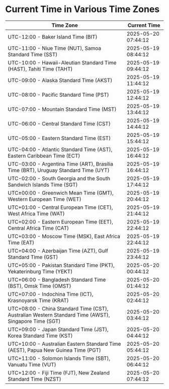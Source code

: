 # Current Time in Various Time Zones

| Time Zone | Current Time |
|-----------|--------------|
| UTC-12:00 - Baker Island Time (BIT) | 2025-05-20 07:44:12 |
| UTC-11:00 - Niue Time (NUT), Samoa Standard Time (SST) | 2025-05-19 08:44:12 |
| UTC-10:00 - Hawaii-Aleutian Standard Time (HAST), Tahiti Time (TAHT) | 2025-05-19 09:44:12 |
| UTC-09:00 - Alaska Standard Time (AKST) | 2025-05-19 11:44:12 |
| UTC-08:00 - Pacific Standard Time (PST) | 2025-05-19 12:44:12 |
| UTC-07:00 - Mountain Standard Time (MST) | 2025-05-19 13:44:12 |
| UTC-06:00 - Central Standard Time (CST) | 2025-05-19 14:44:12 |
| UTC-05:00 - Eastern Standard Time (EST) | 2025-05-19 15:44:12 |
| UTC-04:00 - Atlantic Standard Time (AST), Eastern Caribbean Time (ECT) | 2025-05-19 16:44:12 |
| UTC-03:00 - Argentina Time (ART), Brasília Time (BRT), Uruguay Standard Time (UYT) | 2025-05-19 16:44:12 |
| UTC-02:00 - South Georgia and the South Sandwich Islands Time (SGT) | 2025-05-19 17:44:12 |
| UTC±00:00 - Greenwich Mean Time (GMT), Western European Time (WET) | 2025-05-19 20:44:12 |
| UTC+01:00 - Central European Time (CET), West Africa Time (WAT) | 2025-05-19 21:44:12 |
| UTC+02:00 - Eastern European Time (EET), Central Africa Time (CAT) | 2025-05-19 22:44:12 |
| UTC+03:00 - Moscow Time (MSK), East Africa Time (EAT) | 2025-05-19 22:44:12 |
| UTC+04:00 - Azerbaijan Time (AZT), Gulf Standard Time (GST) | 2025-05-19 23:44:12 |
| UTC+05:00 - Pakistan Standard Time (PKT), Yekaterinburg Time (YEKT) | 2025-05-20 00:44:12 |
| UTC+06:00 - Bangladesh Standard Time (BST), Omsk Time (OMST) | 2025-05-20 01:44:12 |
| UTC+07:00 - Indochina Time (ICT), Krasnoyarsk Time (KRAT) | 2025-05-20 02:44:12 |
| UTC+08:00 - China Standard Time (CST), Australian Western Standard Time (AWST), Singapore Time (SGT) | 2025-05-20 03:44:12 |
| UTC+09:00 - Japan Standard Time (JST), Korea Standard Time (KST) | 2025-05-20 04:44:12 |
| UTC+10:00 - Australian Eastern Standard Time (AEST), Papua New Guinea Time (PGT) | 2025-05-20 05:44:12 |
| UTC+11:00 - Solomon Islands Time (SBT), Vanuatu Time (VUT) | 2025-05-20 06:44:12 |
| UTC+12:00 - Fiji Time (FJT), New Zealand Standard Time (NZST) | 2025-05-20 07:44:12 |
